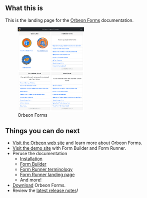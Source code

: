 ## What this is

This is the landing page for the [Orbeon Forms](https://www.orbeon.com/) documentation.

<figure>
    <picture>
        <img src="/release-notes/images/landing.png" width="50%">
    </picture>
    <figcaption>Orbeon Forms</figcaption>
</figure>

## Things you can do next

- [Visit the Orbeon web site](https://www.orbeon.com/) and learn more about Orbeon Forms.
- [Visit the demo site](https://demo.orbeon.com/demo/) with Form Builder and Form Runner.
- Peruse the documentation
    - [Installation](installation/README.md)
    - [Form Builder](form-builder/README.md)
    - [Form Runner terminology](form-runner/overview/terminology.md)
    - [Form Runner landing page](form-runner/feature/landing-page.md)
    - And more!
- [Download](https://www.orbeon.com/download) Orbeon Forms.
- Review the [latest release notes](/release-notes/orbeon-forms-2022.1.md)!